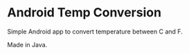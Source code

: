 # Android Temp Conversion
Simple Android app to convert temperature between C and F.

Made in Java.
